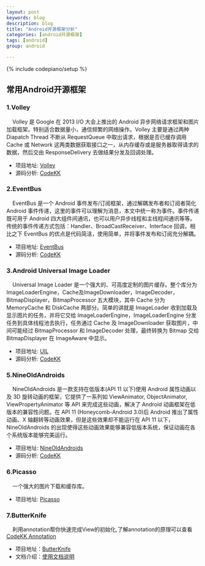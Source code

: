 ```yaml
---
layout: post
keywords: blog
description: blog
title: "Android开源框架分析"
categories: [android开源框架]
tags: [android]
group: android

---
```

{% include codepiano/setup %}

## 常用Android开源框架

### 1.Volley
&nbsp;&nbsp;&nbsp;&nbsp;Volley 是 Google 在 2013 I/O 大会上推出的 Android 异步网络请求框架和图片加载框架。特别适合数据量小，通信频繁的网络操作。Volley 主要是通过两种 Diapatch Thread 不断从 RequestQueue 中取出请求，根据是否已缓存调用 Cache 或 Network 这两类数据获取接口之一，从内存缓存或是服务器取得请求的数据，然后交由 ResponseDelivery 去做结果分发及回调处理。

* 项目地址: 
[Volley](https://android.googlesource.com/platform/frameworks/volley/)
* 源码分析:
[CodeKK](http://codekk.com/open-source-project-analysis/detail/Android/grumoon/Volley%20%E6%BA%90%E7%A0%81%E8%A7%A3%E6%9E%90)

### 2.EventBus
&nbsp;&nbsp;&nbsp;&nbsp;EventBus 是一个 Android 事件发布/订阅框架，通过解耦发布者和订阅者简化 Android 事件传递，这里的事件可以理解为消息，本文中统一称为事件。事件传递既可用于 Android 四大组件间通讯，也可以用户异步线程和主线程间通讯等等。传统的事件传递方式包括：Handler、BroadCastReceiver、Interface 回调，相比之下 EventBus 的优点是代码简洁，使用简单，并将事件发布和订阅充分解耦。

* 项目地址:
[EventBus](https://github.com/greenrobot/EventBus)
* 源码分析:
[CodeKK](http://codekk.com/open-source-project-analysis/detail/Android/Trinea/EventBus%20%E6%BA%90%E7%A0%81%E8%A7%A3%E6%9E%90)

### 3.Android Universal Image Loader
&nbsp;&nbsp;&nbsp;&nbsp;Universal Image Loader 是一个强大的、可高度定制的图片缓存。整个库分为 ImageLoaderEngine，Cache及ImageDownloader，ImageDecoder，BitmapDisplayer，BitmapProcessor 五大模块，其中 Cache 分为 MemoryCache 和 DiskCache 两部分。简单的讲就是 ImageLoader 收到加载及显示图片的任务，并将它交给 ImageLoaderEngine，ImageLoaderEngine 分发任务到具体线程池去执行，任务通过 Cache 及 ImageDownloader 获取图片，中间可能经过 BitmapProcessor 和 ImageDecoder 处理，最终转换为 Bitmap 交给 BitmapDisplayer 在 ImageAware 中显示。

* 项目地址:
[UIL](https://github.com/nostra13/Android-Universal-Image-Loader)
* 源码分析:
[CodeKK](http://codekk.com/open-source-project-analysis/detail/Android/huxian99/Android%20Universal%20Imge%20Loader%20%E6%BA%90%E7%A0%81%E5%88%86%E6%9E%90)

### 5.NineOldAndroids
&nbsp;&nbsp;&nbsp;&nbsp;NineOldAndroids 是一款支持在低版本(API 11 以下)使用 Android 属性动画以及 3D 旋转动画的框架，它提供了一系列如 ViewAnimator, ObjectAnimator, ViewPropertyAnimator 等 API 来完成这些动画，解决了 Android 动画框架在低版本的兼容性问题。在 API 11 (Honeycomb-Android 3.0)后 Android 推出了属性动画、X 轴翻转等动画效果，但是这些效果却不能运行在 API 11 以下，NineOldAndroids 的出现使得这些动画效果能够兼容低版本系统，保证动画在各个系统版本能够完美运行。

* 项目地址:
[NineOldAndroids](https://github.com/JakeWharton/NineOldAndroids)
* 源码分析:
[CodeKK](http://codekk.com/open-source-project-analysis/detail/Android/Mr.Simple/NineOldAnimations%20%E6%BA%90%E7%A0%81%E8%A7%A3%E6%9E%90)

### 6.Picasso
&nbsp;&nbsp;&nbsp;&nbsp;一个强大的图片下载和缓存库。

* 项目地址:
[Picasso](https://github.com/square/picasso)

### 7.ButterKnife
&nbsp;&nbsp;&nbsp;&nbsp;利用annotation帮你快速完成View的初始化,了解annotation的原理可以查看[CodeKK Annotation](http://codekk.com/open-source-project-analysis/detail/Android/Trinea/公共技术点之%20Java%20注解%20Annotation)

* 项目地址：[ButterKnife](https://github.com/JakeWharton/butterknife)
* 文档介绍：[使用文档说明](http://jakewharton.github.io/butterknife/
)



